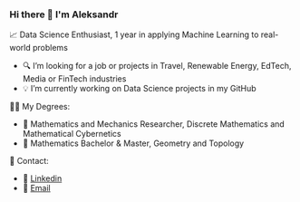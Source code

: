 ### Hi there 👋 I'm Aleksandr

📈 Data Science Enthusiast, 1 year in applying Machine Learning to real-world problems
- 🔍 I’m looking for a job or projects in Travel, Renewable Energy, EdTech, Media or FinTech industries
- 💡 I’m currently working on Data Science projects in my GitHub

👨‍🎓 My Degrees: 
- 🤖 Mathematics and Mechanics Researcher, Discrete Mathematics and Mathematical Cybernetics
- 📐 Mathematics Bachelor & Master, Geometry and Topology

<!-- 📚 Top academic achievements: 
- 📝 published 4 articles about optimizational geometric problems
- 🥈 2nd place in regional stage of Russian mathematical olympiad -->

📲 Contact:
- 📩 [Linkedin](https://www.linkedin.com/in/aleksandr-tropin/)
- 📧 [Email](amtropin@gmail.com)



<!--
**am-tropin/am-tropin** is a ✨ _special_ ✨ repository because its `README.md` (this file) appears on your GitHub profile.

Here are some ideas to get you started:

- 🔭 I’m currently working on ...
- 🌱 I’m currently learning ...
- 👯 I’m looking to collaborate on ...
- 🤔 I’m looking for help with ...
- 💬 Ask me about ...
- 📫 How to reach me: ...
- 😄 Pronouns: ...
- ⚡ Fun fact: ...
-->
